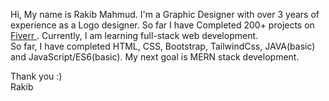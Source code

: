 <!-- - 👋 Hi, I’m @rakibmahmudanik
- 👀 I’m interested in web design.
- 🌱 I’m currently learning jS
- 💞️ I’m looking to collaborate on HTML and CSS Project -->

Hi, My name is Rakib Mahmud. I'm a Graphic Designer with over 3 years of experience as a Logo designer. So far I have Completed 200+ projects on <a href = "https://www.fiverr.com/rakibmahmuda">Fiverr </a>. Currently, I am learning full-stack web development. <br>
So far, I have completed HTML, CSS, Bootstrap, TailwindCss, JAVA(basic) and JavaScript/ES6(basic). My next goal is MERN stack development. 

Thank you :) <br>
Rakib

<!---
rakibmahmudanik/rakibmahmudanik is a ✨ special ✨ repository because its `README.md` (this file) appears on your GitHub profile.
You can click the Preview link to take a look at your changes.
--->
